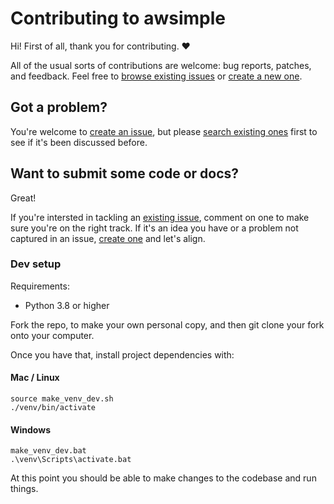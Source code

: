 # Contributing to awsimple

Hi! First of all, thank you for contributing. :heart:

All of the usual sorts of contributions are welcome: bug reports, patches, and feedback.
Feel free to [browse existing issues](https://github.com/jamesabel/awsimple/issues) or [create a new one](https://github.com/jamesabel/awsimple/issues/new).


## Got a problem?

You're welcome to [create an issue](https://github.com/jamesabel/awsimple/issues/new), but please [search existing ones](https://github.com/jamesabel/awsimple/issues) first to see if it's been discussed before.


## Want to submit some code or docs?

Great! 

If you're intersted in tackling an [existing issue](https://github.com/jamesabel/awsimple/issues), comment on one to make sure you're on the right track.
If it's an idea you have or a problem not captured in an issue, [create one](https://github.com/jamesabel/awsimple/issues/new) and let's align.


### Dev setup

Requirements:

- Python 3.8 or higher

Fork the repo, to make your own personal copy, and then git clone your fork onto your computer.

Once you have that, install project dependencies with:

#### Mac / Linux
```
source make_venv_dev.sh
./venv/bin/activate
```

#### Windows
```
make_venv_dev.bat
.\venv\Scripts\activate.bat
```

At this point you should be able to make changes to the codebase and run things.
